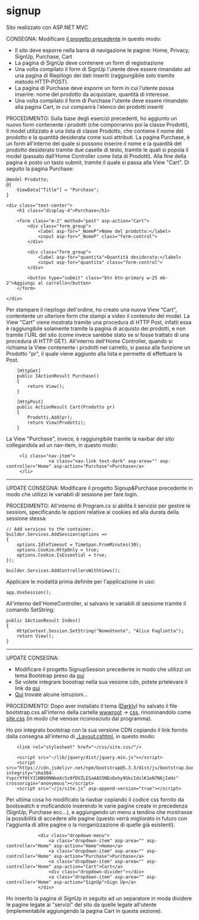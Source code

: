 # signup

Sito realizzato con ASP.NET MVC

CONSEGNA:
Modificare [il progetto precedente](https://github.com/alicefgl/FORM-dotnetMVC) in questo modo:

 - Il sito deve esporre nella barra di navigazione le pagine: Home, Privacy, SignUp, Purchase, Cart
 - La pagina di SignUp deve contenere un form di registrazione
 - Una volta compilato il form di SignUp l'utente deve essere rimandato ad una pagina di Riepilogo dei dati inseriti (raggiungibile solo tramite metodo HTTP-POST).
 - La pagina di Purchase deve esporre un form in cui l'utente possa inserire: nome del prodotto da acquistare, quantità di interesse.
 - Una volta compilato il form di Purchase l'utente deve essere rimandato alla pagina Cart, in cui comparirà l'elenco dei prodotti inseriti

PROCEDIMENTO:
Sulla base degli esercizi precedenti, ho aggiunto un nuovo form contenente i prodotti (che comporranno poi la classe Prodotti),
Il model utilizzato è una lista di classe Prodotto, che contiene il nome del prodotto e la quantità desiderata come suoi attributi.
La pagina Purchase, è un form all'interno del quale si possono inserire il nome e la quantità del prodotto desiderato tramite due caselle di testo, tramite le quali si popola il model (passato dall'Home Controller come lista di Prodotti).
Alla fine della pagina è posto un tasto submit, tramite il quale si passa alla View "Cart".
Di seguito la pagina Purchase:

```
@model Prodotto;
@{
    ViewData["Title"] = "Purchase";
}

<div class="text-center">
    <h1 class="display-4">Purchase</h1>

    <form class="m-2" method="post" asp-action="Cart">
        <div class="form_group">
            <label asp-for="_NomeP">Nome del prodotto:</label>
            <input asp-for="_NomeP" class="form-control">
        </div>

        <div class="form_group">
            <label asp-for="quantita">Quantità desiderata:</label>
            <input asp-for="quantita" class="form-control">
        </div>

        <button type="submit" class="btn btn-primary w-25 mb-2">Aggiungi al carrello</button>
    </form>
    
</div>
```

Per stampare il riepilogo dell'ordine, ho creato una nuova View "Cart", contentente un ulteriore form che stampi a video il contenuto del model.
La View "Cart" viene mostrata tramite una procedura di HTTP Post, infatti essa è raggiungibile solamente tramite la pagina di acquisto dei prodotti, e non tramite l'URL del sito (come invece sarebbe stato se si fosse trattato di una procedura di HTTP GET).
All'interno dell'Home Controller, quando si richiama la View contenente i prodotti nel carrello, si passa alla funzione un Prodotto "pr", il quale viene aggiunto alla lista e permette di effettuare la Post.
```
    [HttpGet]
    public IActionResult Purchase()
    {
        return View();
    }

    [HttpPost]
    public ActionResult Cart(Prodotto pr)
    {
        Prodotti.Add(pr);
        return View(Prodotti);
    }
```
La View "Purchase", invece, è raggiungibile tramite la navbar del sito collegandola ad un nav-item, in questo modo:
```
     <li class="nav-item">
                <a class="nav-link text-dark" asp-area="" asp-controller="Home" asp-action="Purchase">Purchase</a>
     </li>
```
_____________________________________________________________________________________________________________________________________________________________________________________________________________________________________________
UPDATE CONSEGNA:
Modificare il progetto Signup&Purchase precedente in modo che utilizzi le variabili di sessione per fare login.

PROCEDIMENTO:
All'interno di Program.cs si abilita il servizio per gestire le sessioni, specificando le opzioni relative ai cookies ed alla durata della sessione stessa:
```
// Add services to the container.
builder.Services.AddSession(options =>
{
    options.IdleTimeout = TimeSpan.FromMinutes(30);
    options.Cookie.HttpOnly = true;
    options.Cookie.IsEssential = true;
});

builder.Services.AddControllersWithViews();
```
Applicare le modalità prima definite per l'applicazione in uso:
```
app.UseSession();
```
All'interno dell'HomeController, si salvano le variabili di sessione tramite il comando SetString:
```
public IActionResult Index()
{
    HttpContext.Session.SetString("NomeUtente", "Alice Foglietta");
    return View();
}
```
_____________________________________________________________________________________________________________________________________________________________________________________________________________________________________________
UPDATE CONSEGNA:
- Modificare il progetto SignupSession precedente in modo che utilizzi un tema Bootstrap preso da [qui](https://bootswatch.com/)
- Se volete integrare boostrap nella sua vesione cdn, potete prtelevare il link da [qui](https://getbootstrap.com/)
- [Qui](https://www.youtube.com/watch?v=bUgFQeUaze0&ab_channel=DigitalTechJoint) trovate alcune istruzioni...

PROCEDIMENTO:
Dopo aver installato il tema ([Darkly](https://bootswatch.com/darkly/)) ho salvato il file bootstrap.css all'interno della cartella [wwwroot](https://github.com/alicefgl/signup/tree/main/wwwroot) -> [css](https://github.com/alicefgl/signup/tree/main/wwwroot/css), rinominandolo come [site.css](https://github.com/alicefgl/signup/tree/main/wwwroot/css/site.css) (in modo che venisse riconosciuto dal programma).

Ho poi integrato bootstrap con la sua versione CDN copiando il link fornito dalla consegna all'interno di [_Layout.cshtml](https://github.com/alicefgl/signup/blob/main/Views/Shared/_Layout.cshtml), in questo modo:
```
    <link rel="stylesheet" href="~/css/site.css/"/>
```
```
    <script src="~/lib/jquery/dist/jquery.min.js"></script>
    <script src="https://cdn.jsdelivr.net/npm/bootstrap@5.3.3/dist/js/bootstrap.bundle.min.js" integrity="sha384-YvpcrYf0tY3lHB60NNkmXc5s9fDVZLESaAA55NDzOxhy9GkcIdslK1eN7N6jIeHz" crossorigin="anonymous"></script>
    <script src="~/js/site.js" asp-append-version="true"></script>
```
Per ultima cosa ho modificato la navbar copiando il codice css fornito da bootswatch e moficandolo inserendo le varie pagine create in precedenza (SignUp, Purchase ecc...), e aggiungendo un menu a tendina che mostrasse la possibilità di accedere alle pagine (questo verrà migliorato in futuro con l'aggiunta di altre pagine o la riorganizzazione di quelle già esistenti).
```
            <div class="dropdown-menu">
                <a class="dropdown-item" asp-area="" asp-controller="Home" asp-action="Home">Home</a>
                <a class="dropdown-item" asp-area="" asp-controller="Home" asp-action="Purchase">Purchase</a>
                <a class="dropdown-item" asp-area="" asp-controller="Home" asp-action="Cart">Cart</a>
                <div class="dropdown-divider"></div>
                <a class="dropdown-item" asp-area="" asp-controller="Home" asp-action="SignUp">Sign Up</a>
            </div>
```
Ho inserito la pagina di SignUp in seguito ad un separatore in moda dividere le pagine legate ai "servizi" del sito da quelle legate all'utente (implementabile aggiungendo la pagina Cart in questa sezione).

